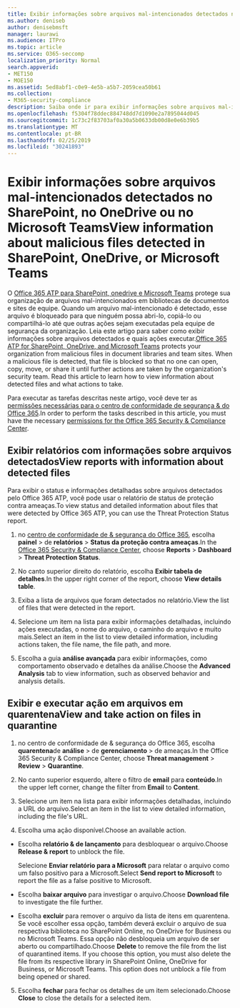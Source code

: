 ```yaml
---
title: Exibir informações sobre arquivos mal-intencionados detectados no SharePoint, no OneDrive ou no Microsoft Teams
ms.author: deniseb
author: denisebmsft
manager: laurawi
ms.audience: ITPro
ms.topic: article
ms.service: O365-seccomp
localization_priority: Normal
search.appverid:
- MET150
- MOE150
ms.assetid: 5ed8abf1-c0e9-4e5b-a5b7-2059cea50b61
ms.collection:
- M365-security-compliance
description: Saiba onde ir para exibir informações sobre arquivos mal-intencionados detectados no SharePoint, no OneDrive ou no Microsoft Teams e como executar ações nesses arquivos.
ms.openlocfilehash: f5304f78ddec884748dd7d1090e2a7895044d045
ms.sourcegitcommit: 1c73c2f83703af0a30a5b0633db00d8e0e6b39b5
ms.translationtype: MT
ms.contentlocale: pt-BR
ms.lasthandoff: 02/25/2019
ms.locfileid: "30241893"
---
```

# <a name="view-information-about-malicious-files-detected-in-sharepoint-onedrive-or-microsoft-teams"></a><span data-ttu-id="61acb-103">Exibir informações sobre arquivos mal-intencionados detectados no SharePoint, no OneDrive ou no Microsoft Teams</span><span class="sxs-lookup"><span data-stu-id="61acb-103">View information about malicious files detected in SharePoint, OneDrive, or Microsoft Teams</span></span>

<span data-ttu-id="61acb-p101">O [Office 365 ATP para SharePoint, onedrive e Microsoft Teams](atp-for-spo-odb-and-teams.md) protege sua organização de arquivos mal-intencionados em bibliotecas de documentos e sites de equipe. Quando um arquivo mal-intencionado é detectado, esse arquivo é bloqueado para que ninguém possa abri-lo, copiá-lo ou compartilhá-lo até que outras ações sejam executadas pela equipe de segurança da organização. Leia este artigo para saber como exibir informações sobre arquivos detectados e quais ações executar.</span><span class="sxs-lookup"><span data-stu-id="61acb-p101">[Office 365 ATP for SharePoint, OneDrive, and Microsoft Teams](atp-for-spo-odb-and-teams.md) protects your organization from malicious files in document libraries and team sites. When a malicious file is detected, that file is blocked so that no one can open, copy, move, or share it until further actions are taken by the organization's security team. Read this article to learn how to view information about detected files and what actions to take.</span></span> 

<span data-ttu-id="61acb-107">Para executar as tarefas descritas neste artigo, você deve ter as [permissões necessárias para o centro de conformidade de segurança &amp; do Office 365](permissions-in-the-security-and-compliance-center.md).</span><span class="sxs-lookup"><span data-stu-id="61acb-107">In order to perform the tasks described in this article, you must have the necessary [permissions for the Office 365 Security &amp; Compliance Center](permissions-in-the-security-and-compliance-center.md).</span></span> 
  
## <a name="view-reports-with-information-about-detected-files"></a><span data-ttu-id="61acb-108">Exibir relatórios com informações sobre arquivos detectados</span><span class="sxs-lookup"><span data-stu-id="61acb-108">View reports with information about detected files</span></span>

<span data-ttu-id="61acb-109">Para exibir o status e informações detalhadas sobre arquivos detectados pelo Office 365 ATP, você pode usar o relatório de status de proteção contra ameaças.</span><span class="sxs-lookup"><span data-stu-id="61acb-109">To view status and detailed information about files that were detected by Office 365 ATP, you can use the Threat Protection Status report.</span></span>
  
1. <span data-ttu-id="61acb-110">no [centro de conformidade de &amp; segurança do Office 365](https://protection.office.com), escolha **painel** \> de **relatórios** \> **Status da proteção contra ameaças**.</span><span class="sxs-lookup"><span data-stu-id="61acb-110">In the [Office 365 Security &amp; Compliance Center](https://protection.office.com), choose **Reports** \> **Dashboard** \> **Threat Protection Status**.</span></span>
    
2. <span data-ttu-id="61acb-111">No canto superior direito do relatório, escolha **Exibir tabela de detalhes**.</span><span class="sxs-lookup"><span data-stu-id="61acb-111">In the upper right corner of the report, choose **View details table**.</span></span>
    
3. <span data-ttu-id="61acb-112">Exiba a lista de arquivos que foram detectados no relatório.</span><span class="sxs-lookup"><span data-stu-id="61acb-112">View the list of files that were detected in the report.</span></span>
    
4. <span data-ttu-id="61acb-113">Selecione um item na lista para exibir informações detalhadas, incluindo ações executadas, o nome do arquivo, o caminho do arquivo e muito mais.</span><span class="sxs-lookup"><span data-stu-id="61acb-113">Select an item in the list to view detailed information, including actions taken, the file name, the file path, and more.</span></span>
    
5. <span data-ttu-id="61acb-114">Escolha a guia **análise avançada** para exibir informações, como comportamento observado e detalhes da análise.</span><span class="sxs-lookup"><span data-stu-id="61acb-114">Choose the **Advanced Analysis** tab to view information, such as observed behavior and analysis details.</span></span> 
  
## <a name="view-and-take-action-on-files-in-quarantine"></a><span data-ttu-id="61acb-115">Exibir e executar ação em arquivos em quarentena</span><span class="sxs-lookup"><span data-stu-id="61acb-115">View and take action on files in quarantine</span></span>

1. <span data-ttu-id="61acb-116">no centro de conformidade de &amp; segurança do Office 365, escolha **quarentena**de **análise** \> de **gerenciamento** \> de ameaças.</span><span class="sxs-lookup"><span data-stu-id="61acb-116">In the Office 365 Security &amp; Compliance Center, choose **Threat management** \> **Review** \> **Quarantine**.</span></span>
    
2. <span data-ttu-id="61acb-117">No canto superior esquerdo, altere o filtro de **email** para **conteúdo**.</span><span class="sxs-lookup"><span data-stu-id="61acb-117">In the upper left corner, change the filter from **Email** to **Content**.</span></span>
    
3. <span data-ttu-id="61acb-118">Selecione um item na lista para exibir informações detalhadas, incluindo a URL do arquivo.</span><span class="sxs-lookup"><span data-stu-id="61acb-118">Select an item in the list to view detailed information, including the file's URL.</span></span>
    
4. <span data-ttu-id="61acb-119">Escolha uma ação disponível.</span><span class="sxs-lookup"><span data-stu-id="61acb-119">Choose an available action.</span></span>
    
  - <span data-ttu-id="61acb-120">Escolha **relatório &amp; de lançamento** para desbloquear o arquivo.</span><span class="sxs-lookup"><span data-stu-id="61acb-120">Choose **Release &amp; report** to unblock the file.</span></span> 
    
    <span data-ttu-id="61acb-121">Selecione **Enviar relatório para a Microsoft** para relatar o arquivo como um falso positivo para a Microsoft.</span><span class="sxs-lookup"><span data-stu-id="61acb-121">Select **Send report to Microsoft** to report the file as a false positive to Microsoft.</span></span> 
    
  - <span data-ttu-id="61acb-122">Escolha **baixar arquivo** para investigar o arquivo.</span><span class="sxs-lookup"><span data-stu-id="61acb-122">Choose **Download file** to investigate the file further.</span></span> 
    
  - <span data-ttu-id="61acb-p102">Escolha **excluir** para remover o arquivo da lista de itens em quarentena. Se você escolher essa opção, também deverá excluir o arquivo de sua respectiva biblioteca no SharePoint Online, no OneDrive for Business ou no Microsoft Teams. Essa opção não desbloqueia um arquivo de ser aberto ou compartilhado.</span><span class="sxs-lookup"><span data-stu-id="61acb-p102">Choose **Delete** to remove the file from the list of quarantined items. If you choose this option, you must also delete the file from its respective library in SharePoint Online, OneDrive for Business, or Microsoft Teams. This option does not unblock a file from being opened or shared.</span></span> 
    
5. <span data-ttu-id="61acb-126">Escolha **fechar** para fechar os detalhes de um item selecionado.</span><span class="sxs-lookup"><span data-stu-id="61acb-126">Choose **Close** to close the details for a selected item.</span></span> 
  
  


